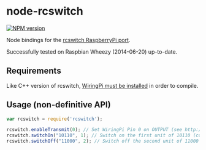 node-rcswitch
=============

[![NPM version](https://badge.fury.io/js/rcswitch.svg)](http://badge.fury.io/js/rcswitch)

Node bindings for the [rcswitch RaspberryPi port](https://github.com/r10r/rcswitch-pi).

Successfully tested on Raspbian Wheezy (2014-06-20) up-to-date.

## Requirements

Like C++ version of rcswitch, [WiringPi must be installed](https://projects.drogon.net/raspberry-pi/wiringpi/download-and-install/) in order to compile.

## Usage (non-definitive API)

```javascript
var rcswitch = require('rcswitch');

rcswitch.enableTransmit(0); // Set WiringPi Pin 0 on OUTPUT (see http://wiringpi.com/pins/ for pin numerotation)
rcswitch.switchOn("10110", 1); // Switch on the first unit of 10110 (code 1.23.) group
rcswitch.switchOff("11000", 2); // Switch off the second unit of 11000 (code 12...) group
```